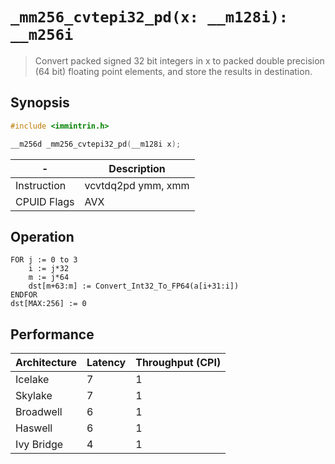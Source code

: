 `_mm256_cvtepi32_pd(x: __m128i): __m256i`
=========================================

> Convert packed signed 32 bit integers in x to packed double precision (64 bit) floating point elements, and store the results in destination.

## Synopsis

```c
#include <immintrin.h>

__m256d _mm256_cvtepi32_pd(__m128i x);
```

| -           | Description        |
| ----------- | ------------------ |
| Instruction | vcvtdq2pd ymm, xmm |
| CPUID Flags | AVX                |

## Operation

```
FOR j := 0 to 3
	i := j*32
	m := j*64
	dst[m+63:m] := Convert_Int32_To_FP64(a[i+31:i])
ENDFOR
dst[MAX:256] := 0
```

## Performance

| Architecture | Latency | Throughput (CPI) |
| ------------ | ------- | ---------------- |
| Icelake      | 7       | 1                |
| Skylake      | 7       | 1                |
| Broadwell    | 6       | 1                |
| Haswell      | 6       | 1                |
| Ivy Bridge   | 4       | 1                |

